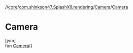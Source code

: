 //[core](../../../index.md)/[com.shinkson47.SplashX6.rendering](../index.md)/[Camera](index.md)/[Camera](-camera.md)

# Camera

[jvm]\
fun [Camera](-camera.md)()
